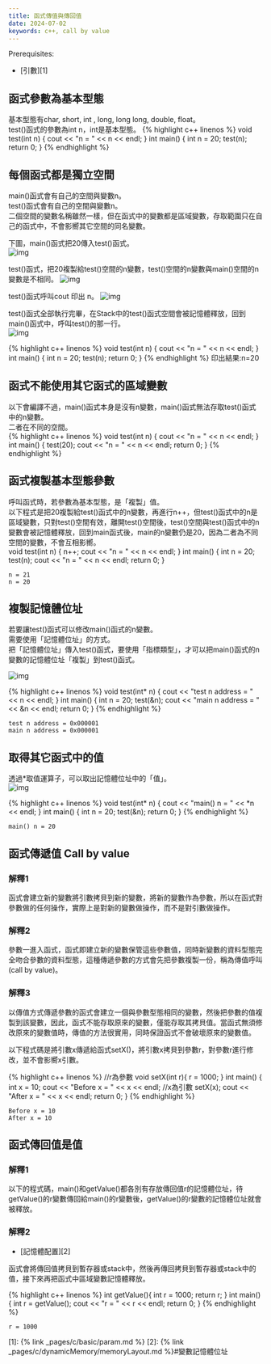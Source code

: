 ```yaml
---
title: 函式傳值與傳回值
date: 2024-07-02
keywords: c++, call by value
---
```

Prerequisites:

- [引數][1]

## 函式參數為基本型態
基本型態有char, short, int , long, long long, double, float。<br> 
test()函式的參數為int n，int是基本型態。
{% highlight c++ linenos %}
void test(int n) {
  cout << "n = " << n << endl;
}
int main() {
  int n = 20;
  test(n);
  return 0;
}
{% endhighlight %}

## 每個函式都是獨立空間
main()函式會有自己的空間與變數n。<br>
test()函式會有自己的空間與變數n。<br>
二個空間的變數名稱雖然一樣，但在函式中的變數都是區域變數，存取範圍只在自己的函式中，不會影嚮其它空間的同名變數。<br>

下圖，main()函式把20傳入test()函式。<br>
![img]({{site.imgurl}}/c++/func/func_stack1.png)<br>

test()函式，把20複製給test()空間的n變數，test()空間的n變數與main()空間的n變數是不相同。
![img]({{site.imgurl}}/c++/func/func_stack2.png)<br>

test()函式呼叫cout 印出 n。
![img]({{site.imgurl}}/c++/func/func_stack3.png)<br>

test()函式全部執行完畢，在Stack中的test()函式空間會被記憶體釋放，回到main()函式中，呼叫test()的那一行。<br>
![img]({{site.imgurl}}/c++/func/func_stack4.png)<br>

{% highlight c++ linenos %}
void test(int n) {
  cout << "n = " << n << endl;
}
int main() {
  int n = 20;
  test(n);
  return 0;
}
{% endhighlight %}
印出結果:n=20<br>

## 函式不能使用其它函式的區域變數
以下會編譯不過，main()函式本身是沒有n變數，main()函式無法存取test()函式中的n變數。<br>
二者在不同的空間。<br>
{% highlight c++ linenos %}
void test(int n) {
  cout << "n = " << n << endl;
}
int main() {
  test(20);
  cout << "n = " << n << endl;
  return 0;
}
{% endhighlight %}

## 函式複製基本型態參數
呼叫函式時，若參數為基本型態，是「複製」值。<br>
以下程式是把20複製給test()函式中的n變數，再進行n\+\+，但test()函式中的n是區域變數，只對test()空間有效，離開test()空間後，test()空間與test()函式中的n變數會被記憶體釋放，回到main函式後，main的n變數仍是20，因為二者為不同空間的變數，不會互相影嚮。<br>
void test(int n) {
  n++;
  cout << "n = " << n << endl;
}
int main() {
  int n = 20;
  test(n);
  cout << "n = " << n << endl;
  return 0;
}
```
n = 21
n = 20
```

## 複製記憶體位址
若要讓test()函式可以修改main()函式的n變數。<br>
需要使用「記憶體位址」的方式。<br>
把「記憶體位址」傳入test()函式，要使用「指標類型」，才可以把main()函式的n變數的記憶體位址「複製」到test()函式。<br>

![img]({{site.imgurl}}/c++/func/func_stack5.png)<br>

{% highlight c++ linenos %}
void test(int* n) {
  cout << "test n address = " << n << endl;
}
int main() {
  int n = 20;
  test(&n);
  cout << "main n address = " << &n << endl;
  return 0;
}
{% endhighlight %}
```
test n address = 0x000001
main n address = 0x000001
```

## 取得其它函式中的值
透過\*取值運算子，可以取出記憶體位址中的「值」。<br>
![img]({{site.imgurl}}/c++/func/func_stack6.png)<br>

{% highlight c++ linenos %}
void test(int* n) {
  cout << "main() n = " << *n << endl;
}
int main() {
  int n = 20;
  test(&n);
  return 0;
}
{% endhighlight %}
```
main() n = 20
```

## 函式傳遞值 Call by value

### 解釋1

函式會建立新的變數將引數拷貝到新的變數，將新的變數作為參數，所以在函式對參數做的任何操作，實際上是對新的變數做操作，而不是對引數做操作。

### 解釋2

參數一進入函式，函式即建立新的變數保管這些參數值，同時新變數的資料型態完全吻合參數的資料型態，這種傳遞參數的方式會先把參數複製一份，稱為傳值呼叫(call by value)。

### 解釋3 

以傳值方式傳遞參數的函式會建立一個與參數型態相同的變數，然後把參數的值複製到該變數，因此，函式不能存取原來的變數，僅能存取其拷貝值。當函式無須修改原來的變數值時，傳值的方法很實用，同時保證函式不會破壞原來的變數值。

以下程式碼是將引數x傳遞給函式setX()，將引數x拷貝到參數r，對參數r進行修改，並不會影嚮x引數。

{% highlight c++ linenos %}
//r為參數
void setX(int r){
  r = 1000;
}
int main() {
  int x = 10;
  cout << "Before x = " << x << endl;
  //x為引數
  setX(x);
  cout << "After x = " << x << endl;
  return 0;
}
{% endhighlight %}

```
Before x = 10
After x = 10
```

## 函式傳回值是值

### 解釋1
以下的程式碼，main()和getValue()都各別有存放傳回值r的記憶體位址，待getValue()的r變數傳回給main()的r變數後，getValue()的r變數的記憶體位址就會被釋放。

### 解釋2

- [記憶體配置][2]

函式會將傳回值拷貝到暫存器或stack中，然後再傳回拷貝到暫存器或stack中的值，接下來再把函式中區域變數記憶體釋放。

{% highlight c++ linenos %}
int getValue(){
  int r = 1000;
  return r;
}
int main() {
  int r = getValue();
  cout << "r = " << r << endl;
  return 0;
}
{% endhighlight %}

```
r = 1000
```

[1]: {% link _pages/c/basic/param.md %}
[2]: {% link _pages/c/dynamicMemory/memoryLayout.md %}#變數記憶體位址